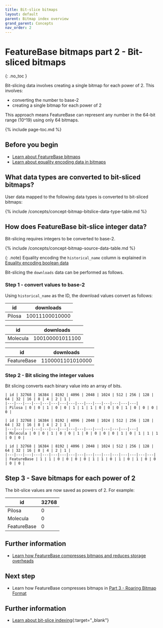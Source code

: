```yaml
---
title: Bit-slice bitmaps
layout: default
parent: Bitmap index overview
grand_parent: Concepts
nav_order: 2
---
```


# FeatureBase bitmaps part 2 - Bit-sliced bitmaps
{: .no_toc }

Bit-slicing data involves creating a single bitmap for each power of 2. This involves:
* converting the number to base-2
* creating a single bitmap for each power of 2

This approach means FeatureBase can represent any number in the 64-bit range (10^19) using only 64 bitmaps.

{% include page-toc.md %}

## Before you begin

* [Learn about FeatureBase bitmaps](/docs/concepts/concept-bitmaps)
* [Learn about equality encoding data in bitmaps](/docs/concepts/concept-bitmaps-standard)

## What data types are converted to bit-sliced bitmaps?

User data mapped to the following data types is converted to bit-sliced bitmaps:

{% include /concepts/concept-bitmap-bitslice-data-type-table.md %}

## How does FeatureBase bit-slice integer data?

Bit-slicing requires integers to be converted to base-2.

{% include /concepts/concept-bitmap-source-data-table.md %}

{: .note}
Equality encoding the `historical_name` column is explained in [Equality encoding boolean data](/docs/concepts/concept-bitmaps-standard)

Bit-slicing the `downloads` data can be performed as follows.

### Step 1 - convert values to base-2

Using `historical_name` as the ID, the download values convert as follows:

| id | downloads |
|---|---|
| Pilosa | 10011100010000 |

| id | downloads |
|---|---|
| Molecula | 100100001011100 |

| id | downloads |
|---|---|
| FeatureBase | 1100001101010000 |

### Step 2 - Bit slicing the integer values

Bit slicing converts each binary value into an array of bits.

```
| id | 32768 | 16384 | 8192 | 4096 | 2048 | 1024 | 512 | 256 | 128 | 64 | 32 | 16 | 8 | 4 | 2 | 1 |
|---|---|---|---|---|---|---|---|---|---|---|---|---|---|---|
| Pilosa | 0 | 0 | 1 | 0 | 0 | 1 | 1 | 1 | 0 | 0 | 0 | 1 | 0 | 0 | 0 | 0 |
```

```
| id | 32768 | 16384 | 8192 | 4096 | 2048 | 1024 | 512 | 256 | 128 | 64 | 32 | 16 | 8 | 4 | 2 | 1 |
|---|---|---|---|---|---|---|---|---|---|---|---|---|---|---|
| Molecula | 0 | 0 | 1 | 0 | 0 | 1 | 0 | 0 | 0 | 0 | 1 | 0 | 1 | 1 | 1 | 0 | 0 |
```

```
| id | 32768 | 16384 | 8192 | 4096 | 2048 | 1024 | 512 | 256 | 128 | 64 | 32 | 16 | 8 | 4 | 2 | 1 |
|---|---|---|---|---|---|---|---|---|---|---|---|---|---|---|---|---|
| FeatureBase | 1 | 1 | 0 | 0 | 0 | 0 | 1 | 1 | 0 | 1 | 0 | 1 | 0 | 0 | 0 | 0 |
```

## Step 3 - Save bitmaps for each power of 2

The bit-slice values are now saved as powers of 2. For example:

| id | 32768 |
|---|---|
| Pilosa | 0 |
| Molecula | 0 |
| FeatureBase | 0 |

## Further information

* [Learn how FeatureBase compresses bitmaps and reduces storage overheads](/docs/concepts/concept-roaring-bitmap-format)




## Next step

* Learn how FeatureBase compresses bitmaps in [Part 3 - Roaring Bitmap Format](/docs/concepts/concept-fb-pt3-roaring-bitmap-format)

## Further information

* [Learn about bit-slice indexing](https://pages.cs.wisc.edu/~nil/764/DADS/36_improved-query-performance-with.pdf){:target="_blank"}
<!--
Content based on:
* https://www.featurebase.com/blog/featurebase-technical-white-paper
* https://www.featurebase.com/blog/bitmaps-making-real-time-analytics-real
* https://www.featurebase.com/blog/range-encoded-bitmaps
-->
